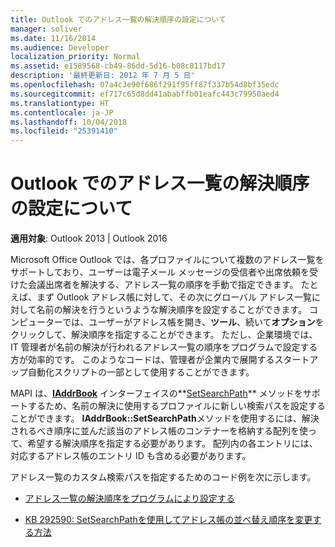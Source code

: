 ```yaml
---
title: Outlook でのアドレス一覧の解決順序の設定について
manager: soliver
ms.date: 11/16/2014
ms.audience: Developer
localization_priority: Normal
ms.assetid: e1589568-cb49-86dd-5d16-b08c8117bd17
description: '最終更新日: 2012 年 7 月 5 日'
ms.openlocfilehash: 07a4c3e90f686f291f95ff87f337b54d8bf35edc
ms.sourcegitcommit: ef717c65d8dd41ababffb01eafc443c79950aed4
ms.translationtype: HT
ms.contentlocale: ja-JP
ms.lasthandoff: 10/04/2018
ms.locfileid: "25391410"
---
```

# <a name="about-setting-the-resolution-order-for-address-lists-in-outlook"></a>Outlook でのアドレス一覧の解決順序の設定について

  
  
**適用対象**: Outlook 2013 | Outlook 2016 
  
Microsoft Office Outlook では、各プロファイルについて複数のアドレス一覧をサポートしており、ユーザーは電子メール メッセージの受信者や出席依頼を受けた会議出席者を解決する、アドレス一覧の順序を手動で指定できます。 たとえば、まず Outlook アドレス帳に対して、その次にグローバル アドレス一覧に対して名前の解決を行うというような解決順序を設定することができます。 コンピューターでは、ユーザーがアドレス帳を開き、**ツール**、続いて**オプション**をクリックして、解決順序を指定することができます。 ただし、企業環境では、IT 管理者が名前の解決が行われるアドレス一覧の順序をプログラムで設定する方が効率的です。 このようなコードは、管理者が企業内で展開するスタートアップ自動化スクリプトの一部として使用することができます。 
  
MAPI は、**[IAddrBook](iaddrbookimapiprop.md)** インターフェイスの**[SetSearchPath](iaddrbook-getsearchpath.md)** メソッドをサポートするため、名前の解決に使用するプロファイルに新しい検索パスを設定することができます。 **IAddrBook::SetSearchPath**メソッドを使用するには、解決されるべき順序に並んだ該当のアドレス帳のコンテナーを格納する配列を使って、希望する解決順序を指定する必要があります。 配列内の各エントリには、対応するアドレス帳のエントリ ID も含める必要があります。 
  
アドレス一覧のカスタム検索パスを指定するためのコード例を次に示します。
  
- [アドレス一覧の解決順序をプログラムにより設定する](how-to-programmatically-set-the-resolution-order-for-address-lists.md)
    
- [KB 292590: SetSearchPathを使用してアドレス帳の並べ替え順序を変更する方法](https://support.microsoft.com/kb/292590)
    

